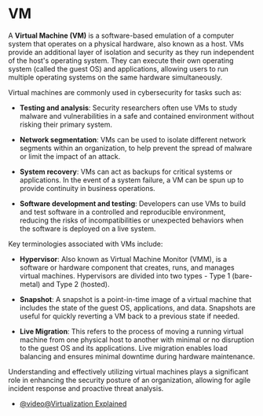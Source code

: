 # VM

A **Virtual Machine (VM)** is a software-based emulation of a computer system that operates on a physical hardware, also known as a host. VMs provide an additional layer of isolation and security as they run independent of the host's operating system. They can execute their own operating system (called the guest OS) and applications, allowing users to run multiple operating systems on the same hardware simultaneously.

Virtual machines are commonly used in cybersecurity for tasks such as:

- **Testing and analysis**: Security researchers often use VMs to study malware and vulnerabilities in a safe and contained environment without risking their primary system.

- **Network segmentation**: VMs can be used to isolate different network segments within an organization, to help prevent the spread of malware or limit the impact of an attack.

- **System recovery**: VMs can act as backups for critical systems or applications. In the event of a system failure, a VM can be spun up to provide continuity in business operations.

- **Software development and testing**: Developers can use VMs to build and test software in a controlled and reproducible environment, reducing the risks of incompatibilities or unexpected behaviors when the software is deployed on a live system.

Key terminologies associated with VMs include:

- **Hypervisor**: Also known as Virtual Machine Monitor (VMM), is a software or hardware component that creates, runs, and manages virtual machines. Hypervisors are divided into two types - Type 1 (bare-metal) and Type 2 (hosted).

- **Snapshot**: A snapshot is a point-in-time image of a virtual machine that includes the state of the guest OS, applications, and data. Snapshots are useful for quickly reverting a VM back to a previous state if needed.

- **Live Migration**: This refers to the process of moving a running virtual machine from one physical host to another with minimal or no disruption to the guest OS and its applications. Live migration enables load balancing and ensures minimal downtime during hardware maintenance.

Understanding and effectively utilizing virtual machines plays a significant role in enhancing the security posture of an organization, allowing for agile incident response and proactive threat analysis.

- [@video@Virtualization Explained](https://www.youtube.com/watch?v=UBVVq-xz5i0)